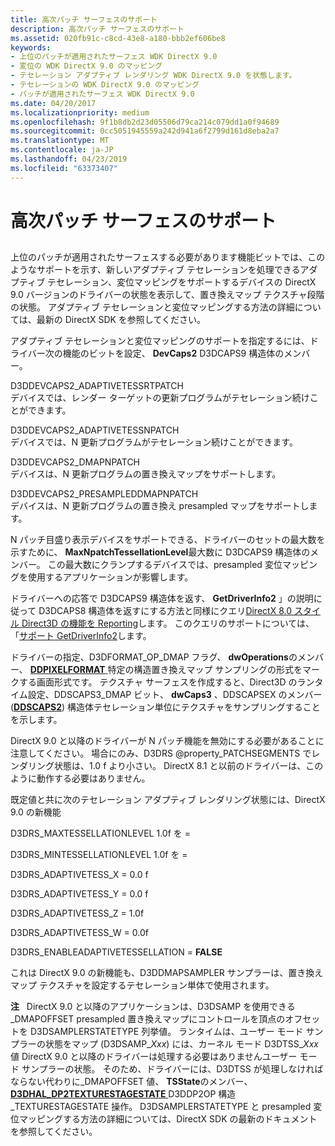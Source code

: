 ```yaml
---
title: 高次パッチ サーフェスのサポート
description: 高次パッチ サーフェスのサポート
ms.assetid: 020fb91c-c8cd-43e8-a180-bbb2ef606be8
keywords:
- 上位のパッチが適用されたサーフェス WDK DirectX 9.0
- 変位の WDK DirectX 9.0 のマッピング
- テセレーション アダプティブ レンダリング WDK DirectX 9.0 を状態します。
- テセレーションの WDK DirectX 9.0 のマッピング
- パッチが適用されたサーフェス WDK DirectX 9.0
ms.date: 04/20/2017
ms.localizationpriority: medium
ms.openlocfilehash: 9f1b8db2d23d05506d79ca214c079dd1a0f94689
ms.sourcegitcommit: 0cc5051945559a242d941a6f2799d161d8eba2a7
ms.translationtype: MT
ms.contentlocale: ja-JP
ms.lasthandoff: 04/23/2019
ms.locfileid: "63373407"
---
```

# <a name="supporting-high-order-patched-surfaces"></a>高次パッチ サーフェスのサポート


## <span id="ddk_supporting_high_order_patched_surfaces_gg"></span><span id="DDK_SUPPORTING_HIGH_ORDER_PATCHED_SURFACES_GG"></span>


上位のパッチが適用されたサーフェスする必要があります機能ビットでは、このようなサポートを示す、新しいアダプティブ テセレーションを処理できるアダプティブ テセレーション、変位マッピングをサポートするデバイスの DirectX 9.0 バージョンのドライバーの状態を表示して、置き換えマップ テクスチャ段階の状態。 アダプティブ テセレーションと変位マッピングする方法の詳細については、最新の DirectX SDK を参照してください。

アダプティブ テセレーションと変位マッピングのサポートを指定するには、ドライバー次の機能のビットを設定、 **DevCaps2** D3DCAPS9 構造体のメンバー。

<span id="D3DDEVCAPS2_ADAPTIVETESSRTPATCH"></span><span id="d3ddevcaps2_adaptivetessrtpatch"></span>D3DDEVCAPS2\_ADAPTIVETESSRTPATCH  
デバイスでは、レンダー ターゲットの更新プログラムがテセレーション続けことができます。

<span id="D3DDEVCAPS2_ADAPTIVETESSNPATCH"></span><span id="d3ddevcaps2_adaptivetessnpatch"></span>D3DDEVCAPS2\_ADAPTIVETESSNPATCH  
デバイスでは、N 更新プログラムがテセレーション続けことができます。

<span id="D3DDEVCAPS2_DMAPNPATCH"></span><span id="d3ddevcaps2_dmapnpatch"></span>D3DDEVCAPS2\_DMAPNPATCH  
デバイスは、N 更新プログラムの置き換えマップをサポートします。

<span id="D3DDEVCAPS2_PRESAMPLEDDMAPNPATCH"></span><span id="d3ddevcaps2_presampleddmapnpatch"></span>D3DDEVCAPS2\_PRESAMPLEDDMAPNPATCH  
デバイスは、N 更新プログラムの置き換え presampled マップをサポートします。

N パッチ目盛り表示デバイスをサポートできる、ドライバーのセットの最大数を示すために、 **MaxNpatchTessellationLevel**最大数に D3DCAPS9 構造体のメンバー。 この最大数にクランプするデバイスでは、presampled 変位マッピングを使用するアプリケーションが影響します。

ドライバーへの応答で D3DCAPS9 構造体を返す、 **GetDriverInfo2** 」の説明に従って D3DCAPS8 構造体を返すにする方法と同様にクエリ[DirectX 8.0 スタイル Direct3D の機能を Reporting](reporting-directx-8-0-style-direct3d-capabilities.md)します。 このクエリのサポートについては、「[サポート GetDriverInfo2](supporting-getdriverinfo2.md)します。

ドライバーの指定、D3DFORMAT\_OP\_DMAP フラグ、 **dwOperations**のメンバー、 [ **DDPIXELFORMAT** ](https://msdn.microsoft.com/library/windows/hardware/ff550274)特定の構造置き換えマップ サンプリングの形式をマークする画面形式です。 テクスチャ サーフェスを作成すると、Direct3D のランタイム設定、DDSCAPS3\_DMAP ビット、 **dwCaps3** 、DDSCAPSEX のメンバー ([**DDSCAPS2**](https://msdn.microsoft.com/library/windows/hardware/ff550292)) 構造体テセレーション単位にテクスチャをサンプリングすることを示します。

DirectX 9.0 と以降のドライバーが N パッチ機能を無効にする必要があることに注意してください。 場合にのみ、D3DRS @property\_PATCHSEGMENTS でレンダリング状態は、1.0 f より小さい。 DirectX 8.1 と以前のドライバーは、このように動作する必要はありません。

既定値と共に次のテセレーション アダプティブ レンダリング状態には、DirectX 9.0 の新機能

D3DRS\_MAXTESSELLATIONLEVEL 1.0f を =

D3DRS\_MINTESSELLATIONLEVEL 1.0f を =

D3DRS\_ADAPTIVETESS\_X = 0.0 f

D3DRS\_ADAPTIVETESS\_Y = 0.0 f

D3DRS\_ADAPTIVETESS\_Z = 1.0f

D3DRS\_ADAPTIVETESS\_W = 0.0f

D3DRS\_ENABLEADAPTIVETESSELLATION = **FALSE**

これは DirectX 9.0 の新機能も、D3DDMAPSAMPLER サンプラーは、置き換えマップ テクスチャを設定するテセレーション単体で使用されます。

**注**   DirectX 9.0 と以降のアプリケーションは、D3DSAMP を使用できる\_DMAPOFFSET presampled 置き換えマップにコントロールを頂点のオフセットを D3DSAMPLERSTATETYPE 列挙値。 ランタイムは、ユーザー モード サンプラーの状態をマップ (D3DSAMP\_*Xxx*) には、カーネル モード D3DTSS\_*Xxx*値 DirectX 9.0 と以降のドライバーは処理する必要はありませんユーザー モード サンプラーの状態。 そのため、ドライバーには、D3DTSS が処理しなければならない代わりに\_DMAPOFFSET 値、 **TSState**のメンバー、 [ **D3DHAL\_DP2TEXTURESTAGESTATE** ](https://msdn.microsoft.com/library/windows/hardware/ff545878)D3DDP2OP 構造\_TEXTURESTAGESTATE 操作。 D3DSAMPLERSTATETYPE と presampled 変位マッピングする方法の詳細については、DirectX SDK の最新のドキュメントを参照してください。

 

 

 





